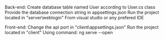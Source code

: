 Back-end:
    Create database table named User according to User.cs class
    Provide the database connection string in appsettings.json
    Run the project located in "server\weblogin"
    From visual studio or any prefered IDE
    

Front-end:
    Change the api port in "client\appsettings.json"
    Run the project located in "client"
    Using command: ng serve --open
